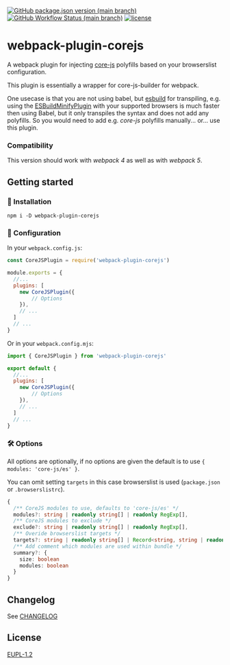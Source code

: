 <!-- 
SPDX-FileCopyrightText: 2023 Ferdinand Thiessen <rpm@fthiessen.de>
SPDX-License-Identifier: EUPL-1.2
--->
[![GitHub package.json version (main branch)](https://img.shields.io/github/package-json/v/susnux/webpack-plugin-corejs)](https://github.com/susnux/webpack-plugin-corejs/releases)
[![GitHub Workflow Status (main branch)](https://img.shields.io/github/actions/workflow/status/susnux/webpack-plugin-corejs/node.yml?branch=main)](https://github.com/susnux/webpack-plugin-corejs/actions/workflows/node.yml)
[![license](https://img.shields.io/npm/l/webpack-plugin-corejs?color=blue)](https://joinup.ec.europa.eu/collection/eupl/eupl-text-eupl-12)

# webpack-plugin-corejs
A webpack plugin for injecting [core-js](https://github.com/zloirock/core-js) polyfills based
on your browserslist configuration.

This plugin is essentially a wrapper for core-js-builder for webpack.

One usecase is that you are not using babel, but [esbuild](https://github.com/privatenumber/esbuild-loader)
for transpiling, e.g. using the [ESBuildMinifyPlugin](https://github.com/privatenumber/esbuild-loader#js-minification-eg-terser)
with your supported browsers is much faster then using Babel, but it only transpiles the syntax and does not add any polyfills.
So you would need to add e.g. *core-js* polyfills manually... or... use this plugin.

### Compatibility
This version should work with *webpack 4* as well as with *webpack 5*.

## Getting started
### 🚀 Installation

```shell
npm i -D webpack-plugin-corejs
```

### 🔧 Configuration
In your `webpack.config.js`:
```js
const CoreJSPlugin = require('webpack-plugin-corejs')

module.exports = {
  //...
  plugins: [
    new CoreJSPlugin({
        // Options
    }),
    // ...
  ]
  // ...
}
```

Or in your `webpack.config.mjs`:
```js
import { CoreJSPlugin } from 'webpack-plugin-corejs'

export default {
  //...
  plugins: [
    new CoreJSPlugin({
        // Options
    }),
    // ...
  ]
  // ...
}
```

### 🛠️ Options
All options are optionally, if no options are given the default is to use `{ modules: 'core-js/es' }`.

You can omit setting `targets` in this case browserslist is used (`package.json` or `.browserslistrc`).

```ts
{
  /** CoreJS modules to use, defaults to 'core-js/es' */
  modules?: string | readonly string[] | readonly RegExp[],
  /** CoreJS modules to exclude */
  exclude?: string | readonly string[] | readonly RegExp[],
  /** Overide browserslist targets */
  targets?: string | readonly string[] | Record<string, string | readonly string[]>
  /** Add comment which modules are used within bundle */
  summary?: {
    size: boolean
    modules: boolean
  }
}
```

## Changelog
See [CHANGELOG](CHANGELOG.md)

## License
[EUPL-1.2](LICENSES/EUPL-1.2.txt)
